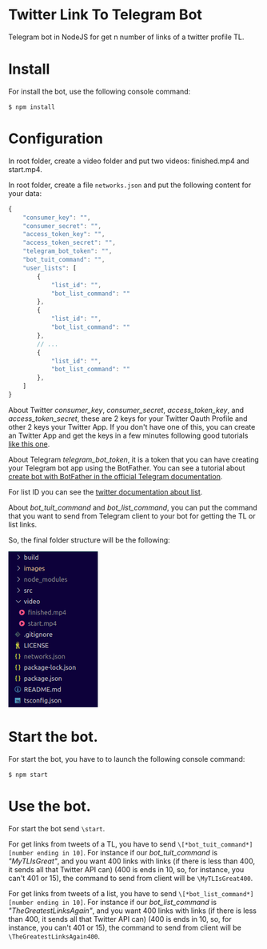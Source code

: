 # Twitter Link To Telegram Bot
Telegram bot in NodeJS for get n number of links of a twitter profile TL.

# Install
For install the bot, use the following console command:
```shell
$ npm install
```

# Configuration
In root folder, create a video folder and put two videos: finished.mp4 and start.mp4.

In root folder, create a file `networks.json` and put the following content for your data:
```javascript
{
    "consumer_key": "",
    "consumer_secret": "",
    "access_token_key": "",
    "access_token_secret": "",
    "telegram_bot_token": "",
    "bot_tuit_command": "",
    "user_lists": [
        {
            "list_id": "",
            "bot_list_command": ""
        },
        {
            "list_id": "",
            "bot_list_command": ""
        },
        // ...
        {
            "list_id": "",
            "bot_list_command": ""
        },
    ]
}
```

About Twitter *consumer_key*, *consumer_secret*, *access_token_key*, and *access_token_secret*, these are 2 keys for  your Twitter Oauth Profile and other 2 keys your Twitter App. If you don't have one of this, you can create an Twitter App and get the keys in a few minutes following good tutorials [like this one](https://www.youtube.com/watch?v=LpLYQz_3hA0).

About Telegram *telegram_bot_token*, it is a token that you can have creating your Telegram bot app using the BotFather. You can see a tutorial about [create bot with BotFather in the official Telegram documentation](https://core.telegram.org/bots#6-botfather).

For list ID you can see the [twitter documentation about list](https://developer.twitter.com/en/docs/accounts-and-users/create-manage-lists/api-reference/get-lists-statuses).

About *bot_tuit_command* and *bot_list_command*, you can put the command that you want to send from Telegram client to your bot for getting the TL or list links.

So, the final folder structure will be the following:

![finalPathScript](https://raw.githubusercontent.com/sermmor/twitter-link-telegram-bot/master/images/finalPathScript.png)

# Start the bot.
For start the bot, you have to to launch the following console command:
```shell
$ npm start
```

# Use the bot.
For start the bot send `\start`.

For get links from tweets of a TL, you have to send `\[*bot_tuit_command*][number ending in 10]`. For instance if our *bot_tuit_command* is *"MyTLIsGreat"*, and you want 400 links with links (if there is less than 400, it sends all that Twitter API can) (400 is ends in 10, so, for instance, you can't 401 or 15), the command to send from client will be `\MyTLIsGreat400`.

For get links from tweets of a list, you have to send `\[*bot_list_command*][number ending in 10]`. For instance if our *bot_list_command* is *"TheGreatestLinksAgain"*, and you want 400 links with links (if there is less than 400, it sends all that Twitter API can) (400 is ends in 10, so, for instance, you can't 401 or 15), the command to send from client will be `\TheGreatestLinksAgain400`.
